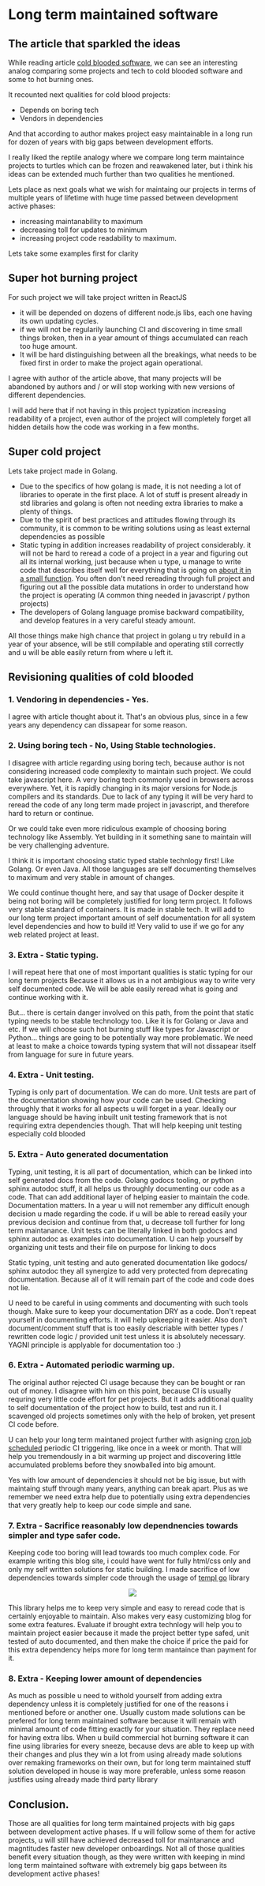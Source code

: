 # Long term maintained software

## The article that sparkled the ideas

While reading article [cold blooded software](<https://dubroy.com/blog/cold-blooded-software/>), we can see an interesting analog comparing some projects and tech to cold blooded software and some to hot burning ones.

It recounted next qualities for cold blood projects:
- Depends on boring tech
- Vendors in dependencies

And that according to author makes project easy maintainable in a long run for dozen of years with big gaps between development efforts.

I really liked the reptile analogy where we compare long term maintaince projects to turtles which can be frozen and reawakened later, but i think his ideas can be extended much further than two qualities he mentioned.

Lets place as next goals what we wish for maintaing our projects in terms of multiple years of lifetime with huge time passed between development active phases:
- increasing maintanability to maximum
- decreasing toll for updates to minimum
- increasing project code readability to maximum.

Lets take some examples first for clarity

## Super hot burning project

For such project we will take project written in ReactJS

- it will be depended on dozens of different node.js libs, each one having its own updating cycles.
- if we will not be regularily launching CI and discovering in time small things broken, then in a year amount of things accumulated can reach too huge amount.
- It will be hard distinguishing between all the breakings, what needs to be fixed first in order to make the project again operational.

I agree with author of the article above, that many projects will be abandoned by authors and / or will stop working with new versions of different dependencies.

I will add here that if not having in this project typization increasing readability of a project, even author of the project will completely forget all hidden details how the code was working in a few months.

## Super cold project

Lets take project made in Golang.
- Due to the specifics of how golang is made, it is not needing a lot of libraries to operate in the first place. A lot of stuff is present already in std libraries and golang is often not needing extra libraries to make a plenty of things.
- Due to the spirit of best practices and attitudes flowing through its community, it is common to be writing solutions using as least external dependencies as possible
- Static typing in addition increases readability of project considerably. it will not be hard to reread a code of a project in a year and figuring out all its internal working, just because when u type, u manage to write code that describes itself well for everything that is going on [about it in a small function](https://mvysny.github.io/code-locality-and-ability-to-navigate/). You often don't need rereading through full project and figuring out all the possible data mutations in order to understand how the project is operating (A common thing needed in javascript / python projects)
- The developers of Golang language promise backward compatibility, and develop features in a very careful steady amount.

All those things make high chance that project in golang u try rebuild in a year of your absence, will be still compilable and operating still correctly and u will be able easily return from where u left it.

## Revisioning qualities of cold blooded

### 1. Vendoring in dependencies - Yes.

I agree with article thought about it. That's an obvious plus, since in a few years any dependency can dissapear for some reason.

### 2. Using boring tech - No, Using Stable technologies.

I disagree with article regarding using boring tech, because author is not considering increased code complexity to maintain such project.
We could take javascript here. A very boring tech commonly used in browsers across everywhere.
Yet, it is rapidly changing in its major versions for Node.js compilers and its standards.
Due to lack of any typing it will be very hard to reread the code of any long term made project in javascript, and therefore hard to return or continue.

Or we could take even more ridiculous example of choosing boring technology like Assembly. Yet building in it something sane to maintain will be very challenging adventure.

I think it is important choosing static typed stable technlogy first! Like Golang. Or even Java.
All those languages are self documenting themselves to maximum and very stable in amount of changes.

We could continue thought here, and say that usage of Docker despite it being not boring will be completely justified for long term project.
It follows very stable standard of containers. It is made in stable tech.
It will add to our long term project important amount of self documentation for all system level dependencies and how to build it!
Very valid to use if we go for any web related project at least.

### 3. Extra - Static typing.

I will repeat here that one of most important qualities is static typing for our long term projects
Because it allows us in a not ambigious way to write very self documented code.
We will be able easily reread what is going and continue working with it.

But... there is certain danger involved on this path, from the point that static typing needs to be stable technology too.
Like it is for Golang or Java and etc.
If we will choose such hot burning stuff like types for Javascript or Python... things are going to be potentially way more problematic.
We need at least to make a choice towards typing system that will not dissapear itself from language for sure in future years.

### 4. Extra - Unit testing.

Typing is only part of documentation. We can do more.
Unit tests are part of the documentation showing how your code can be used.
Checking throughly that it works for all aspects u will forget in a year.
Ideally our language should be having inbuilt unit testing framework that is not requiring extra dependencies though.
That will help keeping unit testing especially cold blooded

### 5. Extra - Auto generated documentation

Typing, unit testing, it is all part of documentation, which can be linked into self generated docs from the code.
Golang godocs tooling, or python sphinx autodoc stuff, it all helps us throughly documenting our code as a code.
That can add additional layer of helping easier to maintain the code.
Documentation matters. In a year u will not remember any difficult enough decision u made regarding the code.
if u will be able to reread easily your previous decision and continue from that, u decrease toll further for long term maintanance.
Unit tests can be literally linked in both godocs and sphinx autodoc as examples into documentation.
U can help yourself by organizing unit tests and their file on purpose for linking to docs

Static typing, unit testing and auto generated documentation like godocs/ sphinx autodoc they all synergize to add very protected from deprecating documentation.
Because all of it will remain part of the code and code does not lie.

U need to be careful in using comments and documenting with such tools though. Make sure to keep your documentation DRY as a code.
Don't repeat yourself in documenting efforts. it will help upkeeping it easier.
Also don't document/comment stuff that is too easily descriable with better types / rewritten code logic / provided unit test unless it is absolutely necessary.
YAGNI principle is applyable for documentation too :)

### 6. Extra - Automated periodic warming up.

The original author rejected CI usage because they can be bought or ran out of money.
I disagree with him on this point, because CI is usually requring very little code effort for pet projects.
But it adds additional quality to self documentation of the project how to build, test and run it.
I scavenged old projects sometimes only with the help of broken, yet present CI code before.

U can help your long term maintaned project further with asigning [cron job scheduled](https://docs.github.com/en/actions/using-workflows/events-that-trigger-workflows#schedule) periodic CI triggering, like once in a week or month.
That will help you tremendously in a bit warming up project and discovering little accumulated problems before they snowballed into big amount.

Yes with low amount of dependencies it should not be big issue, but with maintaing stuff through many years, anything can break apart.
Plus as we remember we need extra help due to potentially using extra dependencies that very greatly help to keep our code simple and sane.

### 7. Extra - Sacrifice reasonably low dependnencies towards simpler and type safer code.

Keeping code too boring will lead towards too much complex code. For example writing this blog site, i could have went for fully html/css only
and only my self written solutions for static building.
I made sacrifice of low dependencies towards simpler code through the usage of [templ go](https://github.com/a-h/templ) library

<p align="center">
  <img src="{{.StaticRoot}}cold_blood/templ_go_demo.gif"/>
</p>

This library helps me to keep very simple and easy to reread code that is certainly enjoyable to maintain. Also makes very easy customizing blog for some extra features.
Evaluate if brought extra technlogy will help you to maintain project easier because it made the project better type safed, unit tested of auto documented, and then make the choice if price the paid for this extra dependency helps more for long term mantaince than payment for it.

### 8. Extra - Keeping lower amount of dependencies

As much as possible u need to withold yourself from adding extra dependency
unless it is completely justified for one of the reasons i mentioned before or another one.
Usually custom made solutions can be prefered for long term maintained software because it will remain with minimal amount of code fitting exactly for your situation. They replace need for having extra libs.
When u build commercial hot burning software it can fine using libraries for every sneeze, because devs are able to keep up with their changes and plus they win a lot from using already made solutions over remaking frameworks on their own, but for long term maintained stuff solution developed in house is way more preferable, unless some reason justifies using already made third party library

## Conclusion.

Those are all qualities for long term maintained projects with big gaps between development active phases.
If u will follow some of them for active projects, u will still have achieved decreased toll for maintanance and magntitudes faster new developer onboardings. Not all of those qualities benefit every situation though, as they were written with keeping in mind long term maintained software with extremely big gaps between its development active phases!
